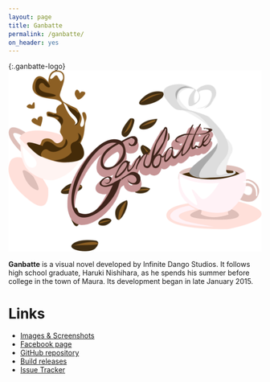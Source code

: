 ```yaml
---
layout: page
title: Ganbatte
permalink: /ganbatte/
on_header: yes
---
```


{:.ganbatte-logo}
![Ganbatte's logo](/images/ganbatte_logo.png)

**Ganbatte** is a visual novel developed by Infinite Dango Studios. It follows high school graduate, Haruki Nishihara, as he spends his summer before college in the town of Maura. Its development began in late January 2015.

# Links
- [Images & Screenshots](/ganbatte/images/)
- [Facebook page](https://www.facebook.com/GanbatteVisualNovel)
- [GitHub repository](https://github.com/Infinite-Dango-Studios/ganbatte)
- [Build releases](https://github.com/Infinite-Dango-Studios/ganbatte/releases)
- [Issue Tracker](https://github.com/Infinite-Dango-Studios/ganbatte/issues)

